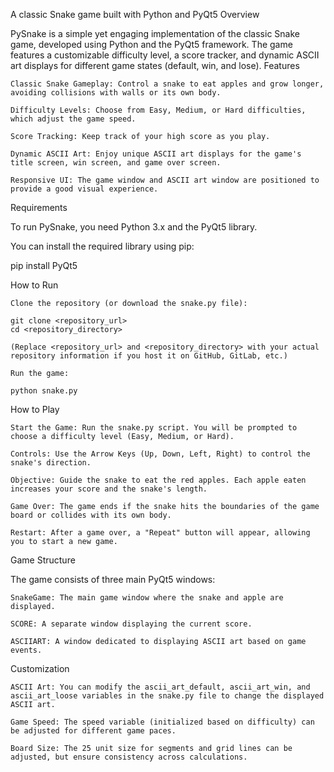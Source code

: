 A classic Snake game built with Python and PyQt5
Overview

PySnake is a simple yet engaging implementation of the classic Snake game, developed using Python and the PyQt5 framework. The game features a customizable difficulty level, a score tracker, and dynamic ASCII art displays for different game states (default, win, and lose).
Features

    Classic Snake Gameplay: Control a snake to eat apples and grow longer, avoiding collisions with walls or its own body.

    Difficulty Levels: Choose from Easy, Medium, or Hard difficulties, which adjust the game speed.

    Score Tracking: Keep track of your high score as you play.

    Dynamic ASCII Art: Enjoy unique ASCII art displays for the game's title screen, win screen, and game over screen.

    Responsive UI: The game window and ASCII art window are positioned to provide a good visual experience.

Requirements

To run PySnake, you need Python 3.x and the PyQt5 library.

You can install the required library using pip:

pip install PyQt5

How to Run

    Clone the repository (or download the snake.py file):

    git clone <repository_url>
    cd <repository_directory>

    (Replace <repository_url> and <repository_directory> with your actual repository information if you host it on GitHub, GitLab, etc.)

    Run the game:

    python snake.py

How to Play

    Start the Game: Run the snake.py script. You will be prompted to choose a difficulty level (Easy, Medium, or Hard).

    Controls: Use the Arrow Keys (Up, Down, Left, Right) to control the snake's direction.

    Objective: Guide the snake to eat the red apples. Each apple eaten increases your score and the snake's length.

    Game Over: The game ends if the snake hits the boundaries of the game board or collides with its own body.

    Restart: After a game over, a "Repeat" button will appear, allowing you to start a new game.

Game Structure

The game consists of three main PyQt5 windows:

    SnakeGame: The main game window where the snake and apple are displayed.

    SCORE: A separate window displaying the current score.

    ASCIIART: A window dedicated to displaying ASCII art based on game events.

Customization

    ASCII Art: You can modify the ascii_art_default, ascii_art_win, and ascii_art_loose variables in the snake.py file to change the displayed ASCII art.

    Game Speed: The speed variable (initialized based on difficulty) can be adjusted for different game paces.

    Board Size: The 25 unit size for segments and grid lines can be adjusted, but ensure consistency across calculations.
